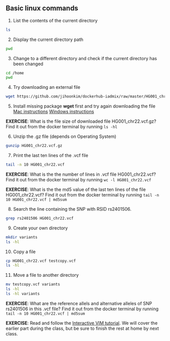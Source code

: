 ## Basic linux commands

1. List the contents of the current directory
```bash
ls
```

2. Display the current directory path
```bash
pwd
```

3. Change to a different directory and check if the current directory has been changed
```bash
cd /home
pwd
```

4. Try downloading an external file
```bash
wget https://github.com/jihoonkim/dockerhub-iadmix/raw/master/HG001_chr22.vcf.gz
```

5. Install missing package **wget** first and try again downloading the file
[Mac instructions](https://www.jcchouinard.com/wget/#Download_Wget_on_Mac)
[Windows instructions](https://www.jcchouinard.com/wget/#Download_Wget_on_Windows)

**EXERCISE**: What is the file size of downloaded file HG001_chr22.vcf.gz?
Find it out from the docker terminal by running ```ls -hl```

6. Unzip the .gz file (depends on Operating System)
```bash
gunzip HG001_chr22.vcf.gz
```

7. Print the last ten lines of the .vcf file
```bash
tail -n 10 HG001_chr22.vcf
```

**EXERCISE**: What is the the number of lines in .vcf file HG001_chr22.vcf?
Find it out from the docker terminal by running ```wc -l HG001_chr22.vcf```


**EXERCISE**: What is the the md5 value of the last ten lines of the file HG001_chr22.vcf?
Find it out from the docker terminal by running ```tail -n 10 HG001_chr22.vcf | md5sum ```

8. Search the line containing the SNP with RSID rs2401506.
```bash
grep rs2401506 HG001_chr22.vcf
```


9. Create your own directory
```bash
mkdir variants
ls -hl
```

10. Copy a file
```bash
cp HG001_chr22.vcf testcopy.vcf
ls -hl
```

11. Move a file to another directory
```bash
mv testcopy.vcf variants
ls -hl
ls -hl variants
```


**EXERCISE**: What are the reference allels and alternative alleles of SNP rs2401506 in this .vcf file? Find it out from the docker terminal by running ```tail -n 10 HG001_chr22.vcf | md5sum ```


**EXERCISE**: Read and follow the [Interactive VIM tutorial](http://www.openvim.com/tutorial.html).  We will cover the earlier part during the class, but be sure to finish the rest at home by next class.
